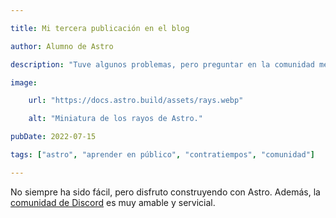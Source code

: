 ```yaml
---

title: Mi tercera publicación en el blog

author: Alumno de Astro

description: "Tuve algunos problemas, pero preguntar en la comunidad me ayudó mucho."

image:

    url: "https://docs.astro.build/assets/rays.webp"

    alt: "Miniatura de los rayos de Astro."

pubDate: 2022-07-15

tags: ["astro", "aprender en público", "contratiempos", "comunidad"]

---
```


No siempre ha sido fácil, pero disfruto construyendo con Astro. Además, la [comunidad de Discord](https://astro.build/chat) es muy amable y servicial.